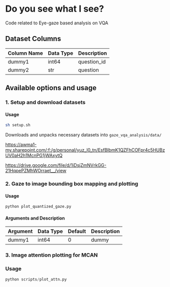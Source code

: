 # Do you see what I see? 
Code related to Eye-gaze based analysis on VQA

## Dataset Columns

|Column Name|Data Type |Description|
|-----------|----------|-----------|
|dummy1|int64|question_id|
|dummy2|str|question|


## Available options and usage

### 1. Setup and download datasets
#### Usage
```bash
sh setup.sh
```
Downloads and unpacks necessary datasets into `gaze_vqa_analysis/data/`

https://awma1-my.sharepoint.com/:f:/g/personal/yuz_l0_tn/EsfBlbmK1QZFhCOFpr4c5HUBzUV0aH2h1McnPG1jWAxytQ

https://drive.google.com/file/d/1iDsjZmNVrkGG-21HqpePZMhWOrraet__/view
### 2. Gaze to image bounding box mapping and plotting

#### Usage
```python
python plot_quantized_gaze.py
```
#### Arguments and Description
|Argument |Data Type |Default |Description|
|---------|----------|--------|-----------|
|dummy1|int64|0|dummy|

### 3. Image attention plotting for MCAN
### Usage
```python
python scripts/plot_attn.py
```





